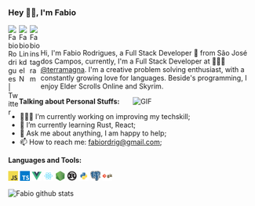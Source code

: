 ### Hey 👋🏽, I'm Fabio 

<a href="https://twitter.com/fabiordrig">
  <img align="left" alt="Fabio Rodrigues | Twitter" width="22px" src="https://cdn.jsdelivr.net/npm/simple-icons@v3/icons/twitter.svg" />
</a>
<a href="https://www.linkedin.com/in/fabiordrig/">
  <img align="left" alt="Fabio LinkdeIN" width="22px" src="https://cdn.jsdelivr.net/npm/simple-icons@v3/icons/linkedin.svg" />
</a>
<a href="https://www.instagram.com/fabiordrig">
  <img align="left" alt="Fabio instagram" width="22px" src="https://cdn.jsdelivr.net/npm/simple-icons@v3/icons/instagram.svg" />
</a>

<br />
<br />

Hi, I'm Fabio Rodrigues, a Full Stack Developer 🚀 from São José dos Campos, currently, I'm a Full Stack Developer at 🙍🏽‍♂️ [@terramagna](https://terramagna.com.br/). I'm a creative problem solving enthusiast, with a constantly growing love for languages. Beside's programming, I enjoy Elder Scrolls Online and Skyrim.

  <img align="right" width="250" alt="GIF" src="https://media0.giphy.com/media/TAdayXZ1EB9kc/giphy.gif?cid=ecf05e47txvx99a2xufjewgflvklhbel4ml5vbww7mf0ueng&rid=giphy.gif" />

**Talking about Personal Stuffs:**

- 👨🏽‍💻 I’m currently working on improving my techskill;
- 🌱 I’m currently learning Rust, React; 
- 💬 Ask me about anything, I am happy to help;
- 📫 How to reach me: fabiordrig@gmail.com;

**Languages and Tools:**  

<code><img height="20" src="https://raw.githubusercontent.com/github/explore/80688e429a7d4ef2fca1e82350fe8e3517d3494d/topics/javascript/javascript.png"></code>
<code><img height="20" src="https://raw.githubusercontent.com/github/explore/80688e429a7d4ef2fca1e82350fe8e3517d3494d/topics/typescript/typescript.png"></code>
<code><img height="20" src="https://raw.githubusercontent.com/github/explore/80688e429a7d4ef2fca1e82350fe8e3517d3494d/topics/vue/vue.png"></code>
<code><img height="20" src="https://raw.githubusercontent.com/github/explore/80688e429a7d4ef2fca1e82350fe8e3517d3494d/topics/react/react.png"></code>
<code><img height="20" src="https://raw.githubusercontent.com/github/explore/80688e429a7d4ef2fca1e82350fe8e3517d3494d/topics/nodejs/nodejs.png"></code>
<code><img height="20" src="https://raw.githubusercontent.com/github/explore/80688e429a7d4ef2fca1e82350fe8e3517d3494d/topics/rust/rust.png"></code>
<code><img height="20" src="https://raw.githubusercontent.com/github/explore/80688e429a7d4ef2fca1e82350fe8e3517d3494d/topics/python/python.png"></code>
<code><img height="20" src="https://raw.githubusercontent.com/github/explore/80688e429a7d4ef2fca1e82350fe8e3517d3494d/topics/postgresql/postgresql.png"></code>
<code><img height="20" src="https://raw.githubusercontent.com/github/explore/80688e429a7d4ef2fca1e82350fe8e3517d3494d/topics/git/git.png"></code>



![Fabio github stats](https://github-readme-stats.vercel.app/api?username=fabiordrig&show_icons=true&hide_border=true&theme=radical)
